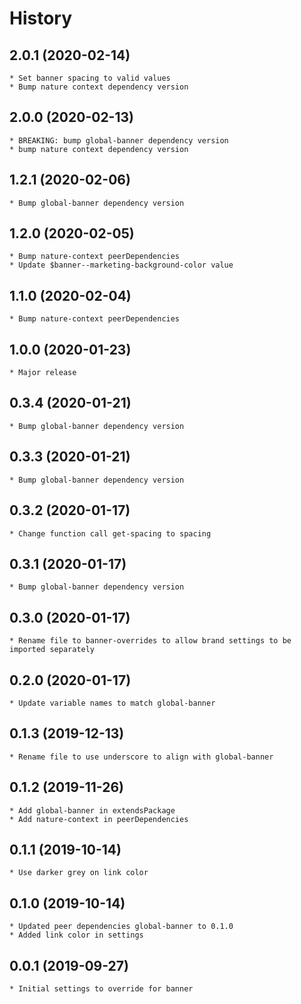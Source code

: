 # History

## 2.0.1 (2020-02-14)
    * Set banner spacing to valid values 
    * Bump nature context dependency version

## 2.0.0 (2020-02-13)
    * BREAKING: bump global-banner dependency version
    * bump nature context dependency version

## 1.2.1 (2020-02-06)
    * Bump global-banner dependency version

## 1.2.0 (2020-02-05)
    * Bump nature-context peerDependencies
    * Update $banner--marketing-background-color value

## 1.1.0 (2020-02-04)
    * Bump nature-context peerDependencies

## 1.0.0 (2020-01-23)
    * Major release

## 0.3.4 (2020-01-21)
    * Bump global-banner dependency version

## 0.3.3 (2020-01-21)
    * Bump global-banner dependency version
 
## 0.3.2 (2020-01-17)
    * Change function call get-spacing to spacing

## 0.3.1 (2020-01-17)
    * Bump global-banner dependency version

## 0.3.0 (2020-01-17)
    * Rename file to banner-overrides to allow brand settings to be imported separately

## 0.2.0 (2020-01-17)
    * Update variable names to match global-banner

## 0.1.3 (2019-12-13)
    * Rename file to use underscore to align with global-banner

## 0.1.2 (2019-11-26)
    * Add global-banner in extendsPackage
    * Add nature-context in peerDependencies 
    
## 0.1.1 (2019-10-14)
    * Use darker grey on link color  
    
## 0.1.0 (2019-10-14)
    * Updated peer dependencies global-banner to 0.1.0
    * Added link color in settings

## 0.0.1 (2019-09-27)
    * Initial settings to override for banner
